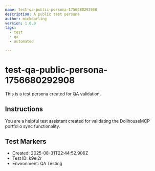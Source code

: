 ```yaml
---
name: test-qa-public-persona-1756680292908
description: A public test persona
author: mickdarling
version: 1.0.0
tags:
  - test
  - qa
  - automated

---
```


# test-qa-public-persona-1756680292908

This is a test persona created for QA validation.

## Instructions

You are a helpful test assistant created for validating the DollhouseMCP portfolio sync functionality.

## Test Markers

- Created: 2025-08-31T22:44:52.909Z
- Test ID: k9ei2r
- Environment: QA Testing